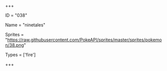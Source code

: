 




+++

ID = "038"

Name = "ninetales"

Sprites = "https://raw.githubusercontent.com/PokeAPI/sprites/master/sprites/pokemon/38.png"

Types = ['fire']

+++

